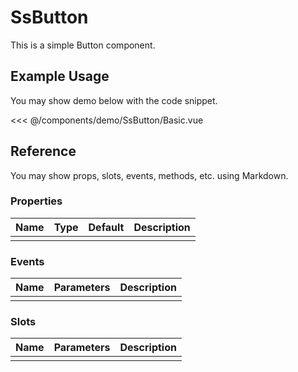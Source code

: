 <script setup>
import Basic from './demo/SsButton/Basic.vue'
</script>

# SsButton

This is a simple Button component.

## Example Usage

You may show demo below with the code snippet.

<DemoContainer>
  <Basic/>
</DemoContainer>

<<< @/components/demo/SsButton/Basic.vue

## Reference

You may show props, slots, events, methods, etc. using Markdown.

### Properties
| Name        | Type     | Default  | Description     |
| ----------- | -------- | -------- | --------------- |
|             |          |          |                 |

### Events

| Name | Parameters | Description |
| ---- | ---------- | ----------- |
|      |            |             |

### Slots

| Name | Parameters | Description |
| ---- | ---------- | ----------- |
|      |            |             |
